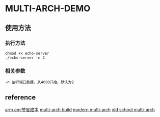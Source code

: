 # MULTI-ARCH-DEMO

## 使用方法

### 执行方法

```linux
chmod +x echo-server
./echo-server -n 2
```

### 相关参数

```linux
-n 监听端口数据，从4000开始，默认为2
```

## reference

[arm ami节省成本](https://docs.aws.amazon.com/zh_cn/eks/latest/userguide/eks-optimized-ami.html#arm-ami)
[multi-arch build](https://salesjobinfo.com/multi-arch-container-images-for-docker-and-kubernetes/)
[modern multi-arch](https://docs.docker.com/desktop/multi-arch/)
[old school multi-arch](https://aws.amazon.com/cn/blogs/containers/introducing-multi-architecture-container-images-for-amazon-ecr/)
